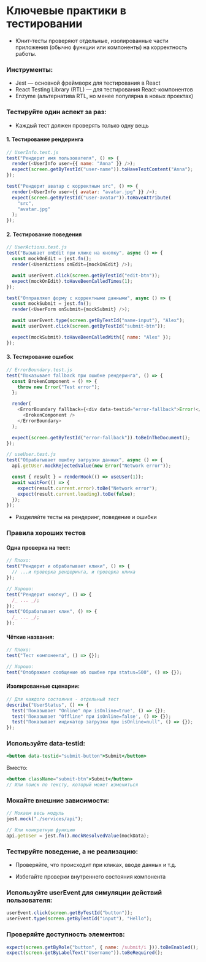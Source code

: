 # Ключевые практики в тестировании

- Юнит-тесты проверяют отдельные, изолированные части приложения (обычно функции или компоненты) на корректность работы.

### Инструменты:

- Jest — основной фреймворк для тестирования в React
- React Testing Library (RTL) — для тестирования React-компонентов
- Enzyme (альтернатива RTL, но менее популярна в новых проектах)

### Тестируйте один аспект за раз:

- Каждый тест должен проверять только одну вещь

#### 1. Тестирование рендеринга

```javascript
// UserInfo.test.js
test("Рендерит имя пользователя", () => {
  render(<UserInfo user={{ name: "Anna" }} />);
  expect(screen.getByTestId("user-name")).toHaveTextContent("Anna");
});

test("Рендерит аватар с корректным src", () => {
  render(<UserInfo user={{ avatar: "avatar.jpg" }} />);
  expect(screen.getByTestId("user-avatar")).toHaveAttribute(
    "src",
    "avatar.jpg"
  );
});
```

#### 2. Тестирование поведения

```javascript
// UserActions.test.js
test("Вызывает onEdit при клике на кнопку", async () => {
  const mockOnEdit = jest.fn();
  render(<UserActions onEdit={mockOnEdit} />);

  await userEvent.click(screen.getByTestId("edit-btn"));
  expect(mockOnEdit).toHaveBeenCalledTimes(1);
});

test("Отправляет форму с корректными данными", async () => {
  const mockSubmit = jest.fn();
  render(<UserForm onSubmit={mockSubmit} />);

  await userEvent.type(screen.getByTestId("name-input"), "Alex");
  await userEvent.click(screen.getByTestId("submit-btn"));

  expect(mockSubmit).toHaveBeenCalledWith({ name: "Alex" });
});
```

#### 3. Тестирование ошибок

```javascript
// ErrorBoundary.test.js
test("Показывает fallback при ошибке рендеринга", () => {
  const BrokenComponent = () => {
    throw new Error("Test error");
  };

  render(
    <ErrorBoundary fallback={<div data-testid="error-fallback">Error!</div>}>
      <BrokenComponent />
    </ErrorBoundary>
  );

  expect(screen.getByTestId("error-fallback")).toBeInTheDocument();
});

// useUser.test.js
test("Обрабатывает ошибку загрузки данных", async () => {
  api.getUser.mockRejectedValue(new Error("Network error"));

  const { result } = renderHook(() => useUser(1));
  await waitFor(() => {
    expect(result.current.error).toBe("Network error");
    expect(result.current.loading).toBe(false);
  });
});
```

- Разделяйте тесты на рендеринг, поведение и ошибки

### Правила хороших тестов

#### Одна проверка на тест:

```javascript
// Плохо:
test("Рендерит и обрабатывает клики", () => {
  // ...и проверка рендеринга, и проверка клика
});

// Хорошо:
test("Рендерит кнопку", () => {
  /_ ... _/;
});
test("Обрабатывает клик", () => {
  /_ ... _/;
});
```

#### Чёткие названия:

```javascript
// Плохо:
test("Тест компонента", () => {});

// Хорошо:
test("Отображает сообщение об ошибке при status=500", () => {});
```

#### Изолированные сценарии:

```javascript
// Для каждого состояния - отдельный тест
describe("UserStatus", () => {
  test('Показывает "Online" при isOnline=true', () => {});
  test('Показывает "Offline" при isOnline=false', () => {});
  test("Показывает индикатор загрузки при isOnline=null", () => {});
});
```

### Используйте data-testid:

```jsx
<button data-testid="submit-button">Submit</button>
```

Вместо:

```jsx
<button className="submit-btn">Submit</button>
// Или поиск по тексту, который может измениться
```

### Мокайте внешние зависимости:

```jsx
// Мокаем весь модуль
jest.mock("./services/api");

// Или конкретную функцию
api.getUser = jest.fn().mockResolvedValue(mockData);
```

### Тестируйте поведение, а не реализацию:

- Проверяйте, что происходит при кликах, вводе данных и т.д.

- Избегайте проверки внутреннего состояния компонента

### Используйте userEvent для симуляции действий пользователя:

```jsx
userEvent.click(screen.getByTestId("button"));
userEvent.type(screen.getByTestId("input"), "Hello");
```

### Проверяйте доступность элементов:

```jsx
expect(screen.getByRole("button", { name: /submit/i })).toBeEnabled();
expect(screen.getByLabelText("Username")).toBeRequired();
```
